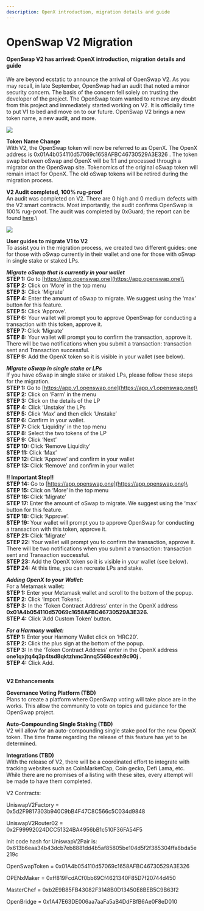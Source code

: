 ```yaml
---
description: OpenX introduction, migration details and guide
---
```


# OpenSwap V2 Migration

#### OpenSwap V2 has arrived: OpenX introduction, migration details and guide

We are beyond ecstatic to announce the arrival of OpenSwap V2. As you may recall, in late September, OpenSwap had an audit that noted a minor security concern. The basis of the concern fell solely on trusting the developer of the project. The OpenSwap team wanted to remove any doubt from this project and immediately started working on V2. It is officially time to put V1 to bed and move on to our future. OpenSwap V2 brings a new token name, a new audit, and more.

![](https://cdn-images-1.medium.com/max/716/1\*mkQmszJITvIE-gi7N74nuQ.png)

**Token Name Change**\
With V2, the OpenSwap token will now be referred to as OpenX. The OpenX address is 0x01A4b054110d57069c1658AFBC46730529A3E326 . The token swap between oSwap and OpenX will be 1:1 and processed through a migrator on the OpenSwap site. Tokenomics of the original oSwap token will remain intact for OpenX. The old oSwap tokens will be retired during the migration process.

**V2 Audit completed, 100% rug-proof**\
An audit was completed on V2. There are 0 high and 0 medium defects with the V2 smart contracts. Most importantly, the audit confirms OpenSwap is 100% rug-proof. The audit was completed by 0xGuard; the report can be found [here](https://github.com/0xGuard-com/audit-reports/blob/master/openswap\_v2/OpenSwapV2\_final-audit-report.pdf).\


![](https://cdn-images-1.medium.com/max/716/1\*v\_R3ZmkHUT0wTIFHqdHLyA.png)

**User guides to migrate V1 to V2**\
To assist you in the migration process, we created two different guides: one for those with oSwap currently in their wallet and one for those with oSwap in single stake or staked LPs.

_**Migrate oSwap that is currently in your wallet**_\
**STEP 1:** Go to [https://app.openswap.one](https://app.openswap.one)\
**STEP 2:** Click on ‘More’ in the top menu\
**STEP 3:** Click ‘Migrate’\
**STEP 4:** Enter the amount of oSwap to migrate. We suggest using the ‘max’ button for this feature.\
**STEP 5:** Click ‘Approve’. \
**STEP 6:** Your wallet will prompt you to approve OpenSwap for conducting a transaction with this token, approve it. \
**STEP 7:** Click ‘Migrate’\
**STEP 8:** Your wallet will prompt you to confirm the transaction, approve it. \
There will be two notifications when you submit a transaction: transaction sent and Transaction successful.\
**STEP 9:** Add the OpenX token so it is visible in your wallet (see below).

_**Migrate oSwap in single stake or LPs**_\
If you have oSwap in single stake or staked LPs, please follow these steps for the migration.\
**STEP 1:** Go to [https://app.v1.openswap.one](https://app.v1.openswap.one)\
**STEP 2:** Click on ‘Farm’ in the menu\
**STEP 3:** Click on the details of the LP\
**STEP 4:** Click ‘Unstake’ the LPs\
**STEP 5:** Click ‘Max’ and then click ‘Unstake’ \
**STEP 6:** Confirm in your wallet.\
**STEP 7:** Click ‘Liquidity’ in the top menu\
**STEP 8:** Select the two tokens of the LP\
**STEP 9:** Click ‘Next’\
**STEP 10:** Click ‘Remove Liquidity’\
**STEP 11:** Click ‘Max’\
**STEP 12:** Click ‘Approve’ and confirm in your wallet\
**STEP 13:** Click ‘Remove’ and confirm in your wallet

**!! Important Step!!** \
**STEP 14:** Go to [https://app.openswap.one](https://app.openswap.one)\
**STEP 15:** Click on ‘More’ in the top menu\
**STEP 16:** Click ‘Migrate’\
**STEP 17:** Enter the amount of oSwap to migrate. We suggest using the ‘max’ button for this feature.\
**STEP 18:** Click ‘Approve’. \
**STEP 19:** Your wallet will prompt you to approve OpenSwap for conducting a transaction with this token, approve it. \
**STEP 21:** Click ‘Migrate’\
**STEP 22:** Your wallet will prompt you to confirm the transaction, approve it. \
There will be two notifications when you submit a transaction: transaction sent and Transaction successful.\
**STEP 23:** Add the OpenX token so it is visible in your wallet (see below).\
**STEP 24:** At this time, you can recreate LPs and stake.

_**Adding OpenX to your Wallet:**_\
For a Metamask wallet:\
**STEP 1:** Enter your Metamask wallet and scroll to the bottom of the popup.\
**STEP 2:** Click ‘Import Tokens’. \
**STEP 3:** In the ‘Token Contract Address’ enter in the OpenX address **0x01A4b054110d57069c1658AFBC46730529A3E326.** \
**STEP 4:** Click ‘Add Custom Token’ button.

_**For a Harmony wallet:**_\
**STEP 1:** Enter your Harmony Wallet click on ‘HRC20’. \
**STEP 2:** Click the plus sign at the bottom of the popup. \
**STEP 3:** In the ‘Token Contract Address’ enter in the OpenX address **one1qxjtq4q3p4tsd8qktzhmc3nnq5568cexh9c90j** . \
**STEP 4:** Click Add.&#x20;

\
**V2 Enhancements**

**Governance Voting Platform (TBD)**\
Plans to create a platform where OpenSwap voting will take place are in the works. This allow the community to vote on topics and guidance for the OpenSwap project.

**Auto-Compounding Single Staking (TBD)**\
V2 will allow for an auto-compounding single stake pool for the new OpenX token. The time frame regarding the release of this feature has yet to be determined.

**Integrations (TBD)**\
With the release of V2, there will be a coordinated effort to integrate with tracking websites such as CoinMarketCap, Coin gecko, Defi Lama, etc. While there are no promises of a listing with these sites, every attempt will be made to have them completed.



V2 Contracts:

UniswapV2Factory = 0x5d2F9817303b940C9bB4F47C8C566c5C034d9848

UniswapV2Router02 = 0x2F99992024DCC51324BA4956bB1c510F36FA54F5

Init code hash for UniswapV2Pair is: 0x613b6eaa34b43dcb7eb8881dd4b5af85805be104d5f2f385304ffa8bda5e219c

OpenSwapToken = 0x01A4b054110d57069c1658AFBC46730529A3E326

OPENxMaker = 0xff819FcdACf0bb69Cf4621340F85D7f20744d450

MasterChef = 0xb2E9B85FB43082F3148B0D13450E8BEB5C9B63f2

OpenBridge = 0x1A47E63DE006aa7aaFa5aB4DdFBfB6Ae0F8eD010
